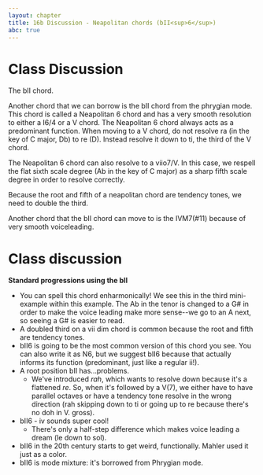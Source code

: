 ```yaml
---
layout: chapter
title: 16b Discussion - Neapolitan chords (bII<sup>6</sup>)
abc: true
---
```


# Class Discussion

The bII chord.

Another chord that we can borrow is the bII chord from the phrygian mode. This chord is called a Neapolitan 6 chord and has a very smooth resolution to either a I6/4 or a V chord. The Neapolitan 6 chord always acts as a predominant function. When moving to a V chord, do not resolve ra (in the key of C major, Db) to re (D). Instead resolve it down to ti, the third of the V chord. 

The Neapolitan 6 chord can also resolve to a viio7/V. In this case, we respell the flat sixth scale degree (Ab in the key of C major) as a sharp fifth scale degree in order to resolve correctly.

Because the root and fifth of a neapolitan chord are tendency tones, we need to double the third.

Another chord that the bII chord can move to is the IVM7(#11) because of very smooth voiceleading.


# Class discussion

**Standard progressions using the bII**
- You can spell this chord enharmonically! We see this in the third mini-example within this example. The Ab in the tenor is changed to a G# in order to make the voice leading make more sense--we go to an A next, so seeing a G# is easier to read.
- A doubled third on a vii dim chord is common because the root and fifth are tendency tones. 
- bII6 is going to be the most common version of this chord you see. You can also write it as N6, but we suggest bII6 because that actually informs its function (predominant, just like a regular ii!).
- A root position bII has...problems.
  - We've introduced *rah*, which wants to resolve down because it's a flattened *re*. So, when it's followed by a V(7), we either have to have parallel octaves or have a tendency tone resolve in the wrong direction (rah skipping down to ti or going up to re because there's no doh in V. gross).
- bII6 - iv sounds super cool!
  - There's only a half-step difference which makes voice leading a dream (le down to sol).
- bII6 in the 20th century starts to get weird, functionally. Mahler used it just as a color.
- bII6 is mode mixture: it's borrowed from Phrygian mode.

